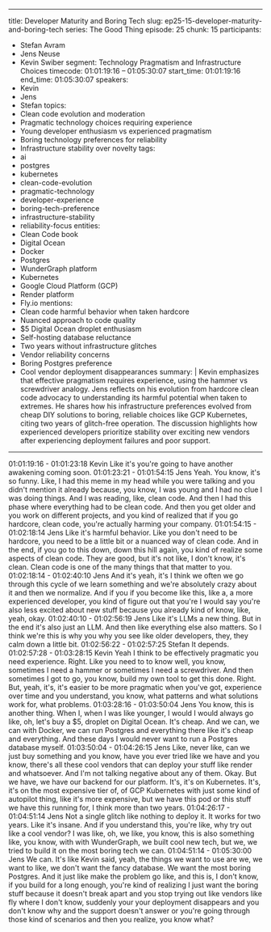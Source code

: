 
---
title: Developer Maturity and Boring Tech
slug: ep25-15-developer-maturity-and-boring-tech
series: The Good Thing
episode: 25
chunk: 15
participants:
  - Stefan Avram
  - Jens Neuse
  - Kevin Swiber
segment: Technology Pragmatism and Infrastructure Choices
timecode: 01:01:19:16 – 01:05:30:07
start_time: 01:01:19:16
end_time: 01:05:30:07
speakers:
  - Kevin
  - Jens
  - Stefan
topics:
  - Clean code evolution and moderation
  - Pragmatic technology choices requiring experience
  - Young developer enthusiasm vs experienced pragmatism
  - Boring technology preferences for reliability
  - Infrastructure stability over novelty
tags:
  - ai
  - postgres
  - kubernetes
  - clean-code-evolution
  - pragmatic-technology
  - developer-experience
  - boring-tech-preference
  - infrastructure-stability
  - reliability-focus
entities:
  - Clean Code book
  - Digital Ocean
  - Docker
  - Postgres
  - WunderGraph platform
  - Kubernetes
  - Google Cloud Platform (GCP)
  - Render platform
  - Fly.io
mentions:
  - Clean code harmful behavior when taken hardcore
  - Nuanced approach to code quality
  - $5 Digital Ocean droplet enthusiasm
  - Self-hosting database reluctance
  - Two years without infrastructure glitches
  - Vendor reliability concerns
  - Boring Postgres preference
  - Cool vendor deployment disappearances
summary: |
  Kevin emphasizes that effective pragmatism requires experience, using the hammer vs screwdriver analogy. Jens reflects on his evolution from hardcore clean code advocacy to understanding its harmful potential when taken to extremes. He shares how his infrastructure preferences evolved from cheap DIY solutions to boring, reliable choices like GCP Kubernetes, citing two years of glitch-free operation. The discussion highlights how experienced developers prioritize stability over exciting new vendors after experiencing deployment failures and poor support.
---

01:01:19:16 - 01:01:23:18
Kevin
Like it's you're going to have another awakening coming soon.
01:01:23:21 - 01:01:54:15
Jens
Yeah. You know, it's so funny. Like, I had this meme in my head while you were talking and you
didn't mention it already because, you know, I was young and I had no clue I was doing things.
And I was reading, like, clean code. And then I had this phase where everything had to be clean
code. And then you get older and you work on different projects, and you kind of realized that if
you go hardcore, clean code, you're actually harming your company.
01:01:54:15 - 01:02:18:14
Jens
Like it's harmful behavior. Like you don't need to be hardcore, you need to be a little bit or a
nuanced way of clean code. And in the end, if you go to this down, down this hill again, you kind
of realize some aspects of clean code. They are good, but it's not like, I don't know, it's clean.
Clean code is one of the many things that that matter to you.
01:02:18:14 - 01:02:40:10
Jens
And it's yeah, it's I think we often we go through this cycle of we learn something and we're
absolutely crazy about it and then we normalize. And if you if you become like this, like a, a
more experienced developer, you kind of figure out that you're I would say you're also less
excited about new stuff because you already kind of know, like, yeah, okay.
01:02:40:10 - 01:02:56:19
Jens
Like it's LLMs a new thing. But in the end it's also just an LLM. And then like everything else
also matters. So I think we're this is why you why you see like older developers, they, they calm
down a little bit.
01:02:56:22 - 01:02:57:25
Stefan
It depends.
01:02:57:28 - 01:03:28:15
Kevin
Yeah I think to be effectively pragmatic you need experience. Right. Like you need to to know
well, you know, sometimes I need a hammer or sometimes I need a screwdriver. And then
sometimes I got to go, you know, build my own tool to get this done. Right. But, yeah, it's, it's
easier to be more pragmatic when you've got, experience over time and you understand, you
know, what patterns and what solutions work for, what problems.
01:03:28:16 - 01:03:50:04
Jens
You know, this is another thing. When I, when I was like younger, I would I would always go like,
oh, let's buy a $5, droplet on Digital Ocean. It's cheap. And we can, we can with Docker, we can
run Postgres and everything there like it's cheap and everything. And these days I would never
want to run a Postgres database myself.
01:03:50:04 - 01:04:26:15
Jens
Like, never like, can we just buy something and you know, have you ever tried like we have and
you know, there's all these cool vendors that can deploy your stuff like render and whatsoever.
And I'm not talking negative about any of them. Okay. But we have, we have our backend for
our platform. It's, it's on Kubernetes. It's, it's on the most expensive tier of, of GCP Kubernetes
with just some kind of autopilot thing, like it's more expensive, but we have this pod or this stuff
we have this running for, I think more than two years.
01:04:26:17 - 01:04:51:14
Jens
Not a single glitch like nothing to deploy it. It works for two years. Like it's insane. And if you
understand this, you're like, why try out like a cool vendor? I was like, oh, we like, you know, this
is also something like, you know, with with WunderGraph, we built cool new tech, but we, we
tried to build it on the most boring tech we can.
01:04:51:14 - 01:05:30:00
Jens
We can. It's like Kevin said, yeah, the things we want to use are we, we want to like, we don't
want the fancy database. We want the most boring Postgres. And it just like make the problem
go like, and this is, I don't know, if you build for a long enough, you're kind of realizing I just want
the boring stuff because it doesn't break apart and you stop trying out like vendors like fly where
I don't know, suddenly your your deployment disappears and you don't know why and the
support doesn't answer or you're going through those kind of scenarios and then you realize,
you know what?